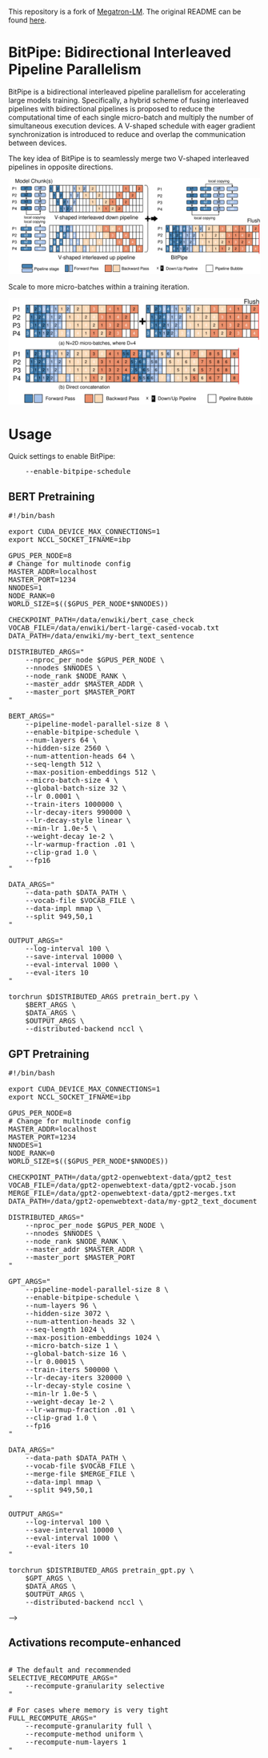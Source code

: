 This repository is a fork of [Megatron-LM](https://github.com/NVIDIA/Megatron-LM). The original README can be found [here](https://github.com/NVIDIA/Megatron-LM?tab=readme-ov-file#readme).

# BitPipe: Bidirectional Interleaved Pipeline Parallelism

BitPipe is a bidirectional interleaved pipeline parallelism for accelerating large models training. Specifically, a hybrid scheme of fusing interleaved pipelines with bidirectional pipelines is proposed to reduce the computational time of each single micro-batch and multiply the number of simultaneous execution devices. A V-shaped schedule with eager
gradient synchronization is introduced to reduce and overlap the communication between devices. 

The key idea of BitPipe is to seamlessly merge two V-shaped interleaved pipelines in opposite directions.

![image](https://github.com/wuhouming/BitPipe/blob/main/docs/BitPipe_images/BitPipe-v.svg)

Scale to more micro-batches within a training iteration.

![image](https://github.com/wuhouming/BitPipe/blob/main/docs/BitPipe_images/scale-moreb.svg)

# Usage
Quick settings to enable BitPipe:
<pre>
    --enable-bitpipe-schedule 
</pre>

## BERT Pretraining
<pre>
#!/bin/bash

export CUDA_DEVICE_MAX_CONNECTIONS=1
export NCCL_SOCKET_IFNAME=ibp
  
GPUS_PER_NODE=8
# Change for multinode config
MASTER_ADDR=localhost
MASTER_PORT=1234
NNODES=1
NODE_RANK=0
WORLD_SIZE=$(($GPUS_PER_NODE*$NNODES))

CHECKPOINT_PATH=/data/enwiki/bert_case_check
VOCAB_FILE=/data/enwiki/bert-large-cased-vocab.txt
DATA_PATH=/data/enwiki/my-bert_text_sentence

DISTRIBUTED_ARGS="
    --nproc_per_node $GPUS_PER_NODE \
    --nnodes $NNODES \
    --node_rank $NODE_RANK \
    --master_addr $MASTER_ADDR \
    --master_port $MASTER_PORT
"

BERT_ARGS="
    --pipeline-model-parallel-size 8 \
    --enable-bitpipe-schedule \
    --num-layers 64 \
    --hidden-size 2560 \
    --num-attention-heads 64 \
    --seq-length 512 \
    --max-position-embeddings 512 \
    --micro-batch-size 4 \
    --global-batch-size 32 \
    --lr 0.0001 \
    --train-iters 1000000 \
    --lr-decay-iters 990000 \
    --lr-decay-style linear \
    --min-lr 1.0e-5 \
    --weight-decay 1e-2 \
    --lr-warmup-fraction .01 \
    --clip-grad 1.0 \
    --fp16
"

DATA_ARGS="
    --data-path $DATA_PATH \
    --vocab-file $VOCAB_FILE \
    --data-impl mmap \
    --split 949,50,1
"

OUTPUT_ARGS="
    --log-interval 100 \
    --save-interval 10000 \
    --eval-interval 1000 \
    --eval-iters 10
"

torchrun $DISTRIBUTED_ARGS pretrain_bert.py \
    $BERT_ARGS \
    $DATA_ARGS \
    $OUTPUT_ARGS \
    --distributed-backend nccl \
</pre>
## GPT Pretraining

<pre>
#!/bin/bash

export CUDA_DEVICE_MAX_CONNECTIONS=1
export NCCL_SOCKET_IFNAME=ibp

GPUS_PER_NODE=8
# Change for multinode config
MASTER_ADDR=localhost
MASTER_PORT=1234
NNODES=1
NODE_RANK=0
WORLD_SIZE=$(($GPUS_PER_NODE*$NNODES))

CHECKPOINT_PATH=/data/gpt2-openwebtext-data/gpt2_test
VOCAB_FILE=/data/gpt2-openwebtext-data/gpt2-vocab.json
MERGE_FILE=/data/gpt2-openwebtext-data/gpt2-merges.txt
DATA_PATH=/data/gpt2-openwebtext-data/my-gpt2_text_document

DISTRIBUTED_ARGS="
    --nproc_per_node $GPUS_PER_NODE \
    --nnodes $NNODES \
    --node_rank $NODE_RANK \
    --master_addr $MASTER_ADDR \
    --master_port $MASTER_PORT
"

GPT_ARGS="
    --pipeline-model-parallel-size 8 \
    --enable-bitpipe-schedule \
    --num-layers 96 \
    --hidden-size 3072 \
    --num-attention-heads 32 \
    --seq-length 1024 \
    --max-position-embeddings 1024 \
    --micro-batch-size 1 \
    --global-batch-size 16 \
    --lr 0.00015 \
    --train-iters 500000 \
    --lr-decay-iters 320000 \
    --lr-decay-style cosine \
    --min-lr 1.0e-5 \
    --weight-decay 1e-2 \
    --lr-warmup-fraction .01 \
    --clip-grad 1.0 \
    --fp16
"

DATA_ARGS="
    --data-path $DATA_PATH \
    --vocab-file $VOCAB_FILE \
    --merge-file $MERGE_FILE \
    --data-impl mmap \
    --split 949,50,1
"

OUTPUT_ARGS="
    --log-interval 100 \
    --save-interval 10000 \
    --eval-interval 1000 \
    --eval-iters 10
"

torchrun $DISTRIBUTED_ARGS pretrain_gpt.py \
    $GPT_ARGS \
    $DATA_ARGS \
    $OUTPUT_ARGS \
    --distributed-backend nccl \
</pre>

-->

## Activations recompute-enhanced
<pre>

# The default and recommended 
SELECTIVE_RECOMPUTE_ARGS="
    --recompute-granularity selective
"

# For cases where memory is very tight
FULL_RECOMPUTE_ARGS="
    --recompute-granularity full \
    --recompute-method uniform \
    --recompute-num-layers 1
"

</pre>
